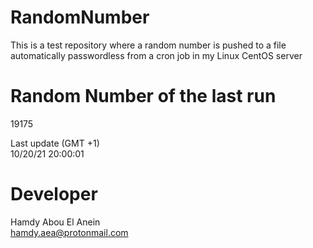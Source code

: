 # RandomNumber    
This is a test repository where a random number is pushed to a file automatically passwordless from a cron job in my Linux CentOS server    
# Random Number of the last run   
19175
      
Last update (GMT +1)    
10/20/21 20:00:01
# Developer    
Hamdy Abou El Anein   
hamdy.aea@protonmail.com
